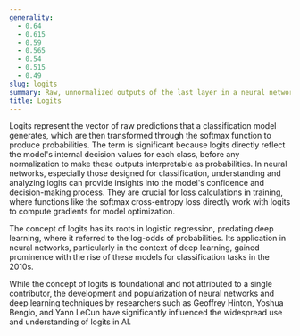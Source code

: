 ```yaml
---
generality:
  - 0.64
  - 0.615
  - 0.59
  - 0.565
  - 0.54
  - 0.515
  - 0.49
slug: logits
summary: Raw, unnormalized outputs of the last layer in a neural network before applying the softmax function in classification tasks.
title: Logits
---
```


Logits represent the vector of raw predictions that a classification model generates, which are then transformed through the softmax function to produce probabilities. The term is significant because logits directly reflect the model's internal decision values for each class, before any normalization to make these outputs interpretable as probabilities. In neural networks, especially those designed for classification, understanding and analyzing logits can provide insights into the model's confidence and decision-making process. They are crucial for loss calculations in training, where functions like the softmax cross-entropy loss directly work with logits to compute gradients for model optimization.

The concept of logits has its roots in logistic regression, predating deep learning, where it referred to the log-odds of probabilities. Its application in neural networks, particularly in the context of deep learning, gained prominence with the rise of these models for classification tasks in the 2010s.

While the concept of logits is foundational and not attributed to a single contributor, the development and popularization of neural networks and deep learning techniques by researchers such as Geoffrey Hinton, Yoshua Bengio, and Yann LeCun have significantly influenced the widespread use and understanding of logits in AI.
